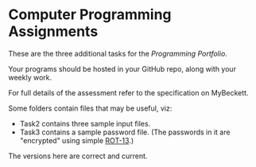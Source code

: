 # Computer Programming Assignments

These are the three additional tasks for the *Programming Portfolio*. 

Your programs should be hosted in your GitHub repo, along with your weekly work.

For full details of the assessment refer to the specification on MyBeckett.

Some folders contain files that may be useful, viz:
* Task2 contains three sample input files.
* Task3 contains a sample password file. (The passwords in it are "encrypted" using simple [ROT-13](https://en.wikipedia.org/wiki/ROT13).)

The versions here are correct and current.
